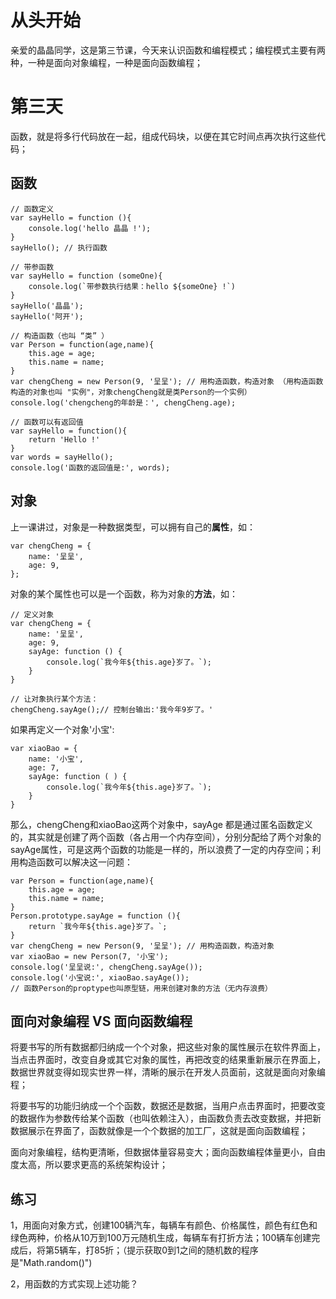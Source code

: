 
<meta charset="utf-8">

# 从头开始

   亲爱的晶晶同学，这是第三节课，今天来认识函数和编程模式；编程模式主要有两种，一种是面向对象编程，一种是面向函数编程；

# 第三天

函数，就是将多行代码放在一起，组成代码块，以便在其它时间点再次执行这些代码；

## 函数

	// 函数定义
	var sayHello = function (){
		console.log('hello 晶晶 !');
	}
	sayHello(); // 执行函数

	// 带参函数  
	var sayHello = function (someOne){
		console.log(`带参数执行结果：hello ${someOne} !`)
	}
	sayHello('晶晶');
	sayHello('阿开');

	// 构造函数（也叫 “类” ）
	var Person = function(age,name){
		this.age = age;
		this.name = name;
	}
	var chengCheng = new Person(9, '呈呈'); // 用构造函数，构造对象 （用构造函数构造的对象也叫 "实例"，对象chengCheng就是类Person的一个实例）
	console.log('chengcheng的年龄是：', chengCheng.age);

	// 函数可以有返回值
	var sayHello = function(){
		return 'Hello !'
	}
	var words = sayHello();
	console.log('函数的返回值是:', words);
	
## 对象
上一课讲过，对象是一种数据类型，可以拥有自己的**属性**，如：
		

    var chengCheng = { 
	    name: '呈呈',
	    age: 9,
	};
	
对象的某个属性也可以是一个函数，称为对象的**方法**，如：
	
	// 定义对象
	var chengCheng = {
		name: '呈呈',
		age: 9,
		sayAge: function () {
			console.log(`我今年${this.age}岁了。`);
		}
	}
				
	// 让对象执行某个方法：
	chengCheng.sayAge();// 控制台输出:'我今年9岁了。'
		
如果再定义一个对象'小宝':

	var xiaoBao = {
		name: '小宝',
		age: 7,
		sayAge: function ( ) {
			console.log(`我今年${this.age}岁了。`);
		}
	}	
那么，chengCheng和xiaoBao这两个对象中，sayAge 都是通过匿名函数定义的，其实就是创建了两个函数（各占用一个内存空间），分别分配给了两个对象的sayAge属性，可是这两个函数的功能是一样的，所以浪费了一定的内存空间；利用构造函数可以解决这一问题：
	
    var Person = function(age,name){
		this.age = age;
		this.name = name;
	}
	Person.prototype.sayAge = function (){
		return `我今年${this.age}岁了。`;
	}
	var chengCheng = new Person(9, '呈呈'); // 用构造函数，构造对象
	var xiaoBao = new Person(7, '小宝'); 
	console.log('呈呈说:', chengCheng.sayAge());
	console.log('小宝说:', xiaoBao.sayAge());
	// 函数Person的proptype也叫原型链，用来创建对象的方法（无内存浪费）

## 面向对象编程 VS 面向函数编程

将要书写的所有数据都归纳成一个个对象，把这些对象的属性展示在软件界面上，当点击界面时，改变自身或其它对象的属性，再把改变的结果重新展示在界面上，数据世界就变得如现实世界一样，清晰的展示在开发人员面前，这就是面向对象编程；

将要书写的功能归纳成一个个函数，数据还是数据，当用户点击界面时，把要改变的数据作为参数传给某个函数（也叫依赖注入），由函数负责去改变数据，并把新数据展示在界面了，函数就像是一个个数据的加工厂，这就是面向函数编程；

面向对象编程，结构更清晰，但数据体量容易变大；面向函数编程体量更小，自由度太高，所以要求更高的系统架构设计；

## 练习
1，用面向对象方式，创建100辆汽车，每辆车有颜色、价格属性，颜色有红色和绿色两种，价格从10万到100万元随机生成，每辆车有打折方法；100辆车创建完成后，将第5辆车，打85折；（提示获取0到1之间的随机数的程序是"Math.random()") 

2，用函数的方式实现上述功能？

